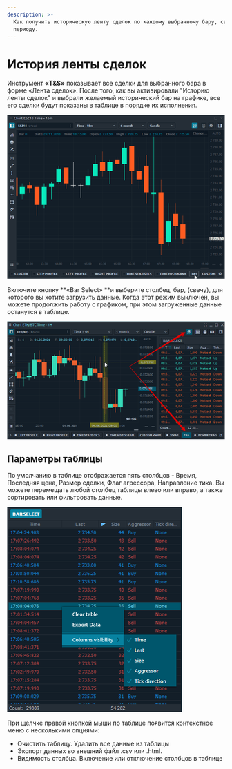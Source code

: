 ```yaml
---
description: >-
  Как получить историческую ленту сделок по каждому выбранному бару, свече,
  периоду.
---
```


# История ленты сделок

Инструмент **«T\&S»** показывает все сделки для выбранного бара в форме «Лента сделок». После того, как вы активировали "Историю ленты сделок"  и выбрали желаемый исторический бар на графике, все его сделки будут показаны в таблице в порядке их исполнения.&#x20;

![Лента сделок в истории](../../.gitbook/assets/historical-ts.gif)

Включите кнопку **«Bar Select» **и выберите столбец, бар, (свечу), для которого вы хотите загрузить данные. Когда этот режим выключен, вы можете продолжить работу с графиком, при этом загруженные данные останутся в таблице.

![](../../.gitbook/assets/istoriya-po-baram-sdelok.png)



## Параметры таблицы

По умолчанию в таблице отображается пять столбцов - Время, Последняя цена, Размер сделки, Флаг агрессора, Направление тика. Вы можете перемещать любой столбец таблицы влево или вправо, а также сортировать или фильтровать данные.

![Контекстное меню таблицы "История ленты сделок"](../../.gitbook/assets/context-menu-historical-ts.png)

При щелчке правой кнопкой мыши по таблице появится контекстное меню с несколькими опциями:

* Очистить таблицу. Удалить все данные из таблицы
* Экспорт данных во внешний файл .csv или .html.
* Видимость столбца. Включение или отключение столбцов в таблице
